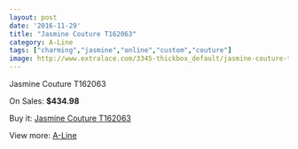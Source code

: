 ```yaml
---
layout: post
date: '2016-11-29'
title: "Jasmine Couture T162063"
category: A-Line
tags: ["charming","jasmine","online","custom","couture"]
image: http://www.extralace.com/3345-thickbox_default/jasmine-couture-t162063.jpg
---
```

Jasmine Couture T162063

On Sales: **$434.98**
<a href="https://www.extralace.com/a-line/1583-jasmine-couture-t162063.html"><amp-img layout="responsive" width="600" height="600" src="//www.extralace.com/3345-thickbox_default/jasmine-couture-t162063.jpg" alt="Jasmine Couture T162063 0" /></a>
<a href="https://www.extralace.com/a-line/1583-jasmine-couture-t162063.html"><amp-img layout="responsive" width="600" height="600" src="//www.extralace.com/3347-thickbox_default/jasmine-couture-t162063.jpg" alt="Jasmine Couture T162063 1" /></a>
<a href="https://www.extralace.com/a-line/1583-jasmine-couture-t162063.html"><amp-img layout="responsive" width="600" height="600" src="//www.extralace.com/3346-thickbox_default/jasmine-couture-t162063.jpg" alt="Jasmine Couture T162063 2" /></a>

Buy it: [Jasmine Couture T162063](https://www.extralace.com/a-line/1583-jasmine-couture-t162063.html "Jasmine Couture T162063")

View more: [A-Line](https://www.extralace.com/2-a-line "A-Line")